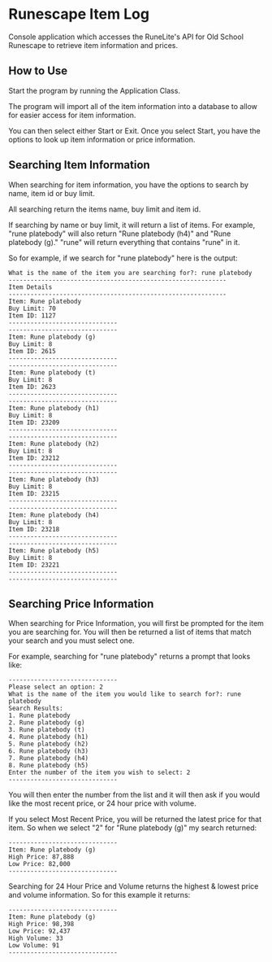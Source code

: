 # Runescape Item Log
Console application which accesses the RuneLite's API for Old School Runescape to retrieve item information and prices.

## How to Use
Start the program by running the Application Class. 

The program will import all of the item information into a database to allow for easier access for item information. 

You can then select either Start or Exit. Once you select Start, you have the options to look up item information or price information.

## Searching Item Information
When searching for item information, you have the options to search by name, item id or buy limit.

All searching return the items name, buy limit and item id. 

If searching by name or buy limit, it will return a list of items. For example, "rune platebody" will also return "Rune platebody (h4)" and "Rune platebody (g)." "rune" will return everything that contains "rune" in it.

So for example, if we search for "rune platebody" here is the output:

```
What is the name of the item you are searching for?: rune platebody
------------------------------------------------------------
Item Details
------------------------------------------------------------
Item: Rune platebody
Buy Limit: 70
Item ID: 1127
------------------------------
------------------------------
Item: Rune platebody (g)
Buy Limit: 8
Item ID: 2615
------------------------------
------------------------------
Item: Rune platebody (t)
Buy Limit: 8
Item ID: 2623
------------------------------
------------------------------
Item: Rune platebody (h1)
Buy Limit: 8
Item ID: 23209
------------------------------
------------------------------
Item: Rune platebody (h2)
Buy Limit: 8
Item ID: 23212
------------------------------
------------------------------
Item: Rune platebody (h3)
Buy Limit: 8
Item ID: 23215
------------------------------
------------------------------
Item: Rune platebody (h4)
Buy Limit: 8
Item ID: 23218
------------------------------
------------------------------
Item: Rune platebody (h5)
Buy Limit: 8
Item ID: 23221
------------------------------
------------------------------
```

## Searching Price Information

When searching for Price Information, you will first be prompted for the item you are searching for. You will then be returned a list of items that match your search and you must select one.

For example, searching for "rune platebody" returns a prompt that looks like:

```
------------------------------
Please select an option: 2
What is the name of the item you would like to search for?: rune platebody
Search Results:
1. Rune platebody
2. Rune platebody (g)
3. Rune platebody (t)
4. Rune platebody (h1)
5. Rune platebody (h2)
6. Rune platebody (h3)
7. Rune platebody (h4)
8. Rune platebody (h5)
Enter the number of the item you wish to select: 2
------------------------------
```

You will then enter the number from the list and it will then ask if you would like the most recent price, or 24 hour price with volume.

If you select Most Recent Price, you will be returned the latest price for that item. So when we select "2" for "Rune platebody (g)" my search returned:

```
------------------------------
Item: Rune platebody (g)
High Price: 87,888
Low Price: 82,000
------------------------------
```

Searching for 24 Hour Price and Volume returns the highest & lowest price and volume information. So for this example it returns:

```
------------------------------
Item: Rune platebody (g)
High Price: 98,398
Low Price: 92,437
High Volume: 33
Low Volume: 91
------------------------------
```
